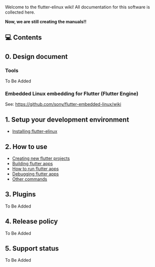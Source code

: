 Welcome to the flutter-elinux wiki! All documentation for this software is collected here.

**Now, we are still creating the manuals!!**

## 💻 Contents
## 0. Design document
### Tools
To Be Added

### Embedded Linux embedding for Flutter (Flutter Engine)
See: https://github.com/sony/flutter-embedded-linux/wiki

## 1. Setup your development environment
- [Installing flutter-elinux](https://github.com/sony/flutter-elinux/wiki/Installing-flutter-elinux)

## 2. How to use
- [Creating new flutter projects](https://github.com/sony/flutter-elinux/wiki/Creating-new-flutter-projects)
- [Building flutter apps](https://github.com/sony/flutter-elinux/wiki/Building-flutter-apps)
- [How to run flutter apps](https://github.com/sony/flutter-elinux/wiki/How-to-run-flutter-apps)
- [Debugging flutter apps]()
- [Other commands](https://github.com/sony/flutter-elinux/wiki/Other-commands)

## 3. Plugins
To Be Added

## 4. Release policy
To Be Added

## 5. Support status
To Be Added
